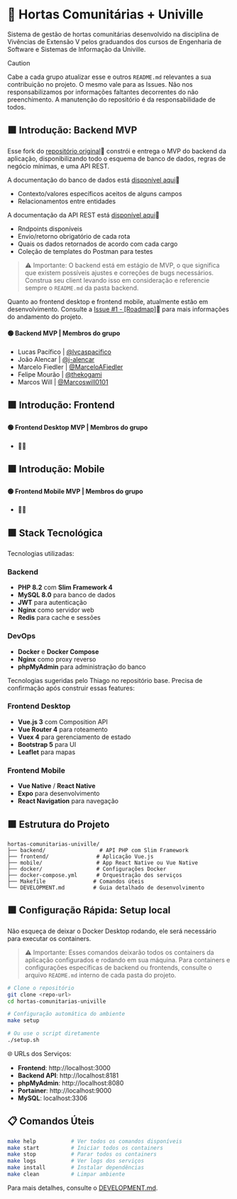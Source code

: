 # 🌱 Hortas Comunitárias + Univille

Sistema de gestão de hortas comunitárias desenvolvido na disciplina de Vivências de Extensão V pelos graduandos dos cursos de Engenharia de Software e Sistemas de Informação da Univille.

> [!CAUTION]
> Cabe a cada grupo atualizar esse e outros `README.md` relevantes a sua contribuição no projeto. O mesmo vale para as Issues. Não nos responsabilizamos por informações faltantes decorrentes do não preenchimento. A manutenção do repositório é da responsabilidade de todos.

## 🟩 Introdução: Backend MVP

Esse fork do [repositório original](https://github.com/thiagohome2/hortas-comunitarias-univille)🔗 constrói e entrega o MVP do backend da aplicação, disponibilizando todo o esquema de banco de dados, regras de negócio mínimas, e uma API REST.

A documentação do banco de dados está [disponível aqui](https://github.com/lvcaspacifico/hortas-comunitarias-univille/blob/main/docs/db/README.md)🔗
+ Contexto/valores específicos aceitos de alguns campos
+ Relacionamentos entre entidades

A documentação da API REST está [disponível aqui](https://github.com/lvcaspacifico/hortas-comunitarias-univille/blob/main/docs/api/README.md)🔗
+ Rndpoints disponíveis
+ Envio/retorno obrigatório de cada rota
+ Quais os dados retornados de acordo com cada cargo
+ Coleção de templates do Postman para testes

> ⚠️ Importante: O backend está em estágio de MVP, o que significa que existem possíveis ajustes e correções de bugs necessários. Construa seu client levando isso em consideração e referencie sempre o `README.md` da pasta backend.

Quanto ao frontend desktop e frontend mobile, atualmente estão em desenvolvimento. Consulte a [Issue #1 - [Roadmap]](https://github.com/lvcaspacifico/hortas-comunitarias-univille/issues/1)🔗 para mais informações do andamento do projeto.
    
#### 🟢 Backend MVP | Membros do grupo

- Lucas Pacífico | [@lvcaspacifico](https://github.com/lvcaspacifico)
- João Alencar | [@j-alencar](https://github.com/j-alencar)
- Marcelo Fiedler | [@MarceloAFiedler](https://github.com/MarceloAFiedler)
- Felipe Mourão | [@thekogami](https://github.com/thekogami)
- Marcos Will | [@Marcoswill0101](https://github.com/Marcoswill0101)

## 🟩 Introdução: Frontend 

#### 🟢 Frontend Desktop MVP | Membros do grupo

- ⛓️‍💥

## 🟩 Introdução: Mobile

#### 🟢 Frontend Mobile MVP | Membros do grupo

- ⛓️‍💥

## 🟩 Stack Tecnológica

Tecnologias utilizadas:

### Backend
- **PHP 8.2** com **Slim Framework 4**
- **MySQL 8.0** para banco de dados
- **JWT** para autenticação
- **Nginx** como servidor web
- **Redis** para cache e sessões

### DevOps
- **Docker** e **Docker Compose**
- **Nginx** como proxy reverso
- **phpMyAdmin** para administração do banco

Tecnologias sugeridas pelo Thiago no repositório base. Precisa de confirmação após construir essas features:

### Frontend Desktop
- **Vue.js 3** com Composition API
- **Vue Router 4** para roteamento
- **Vuex 4** para gerenciamento de estado
- **Bootstrap 5** para UI
- **Leaflet** para mapas

### Frontend Mobile
- **Vue Native** / **React Native**
- **Expo** para desenvolvimento
- **React Navigation** para navegação

## 🟩 Estrutura do Projeto

```
hortas-comunitarias-univille/
├── backend/                 # API PHP com Slim Framework
├── frontend/               # Aplicação Vue.js
├── mobile/                 # App React Native ou Vue Native
├── docker/                 # Configurações Docker
├── docker-compose.yml      # Orquestração dos serviços
├── Makefile               # Comandos úteis
└── DEVELOPMENT.md         # Guia detalhado de desenvolvimento
```

## 🟩 Configuração Rápida: Setup local

Não esqueça de deixar o Docker Desktop rodando, ele será necessário para executar os containers.

> ⚠️ Importante: Esses comandos deixarão todos os containers da aplicação configurados e rodando em sua máquina. Para containers e configurações específicas de backend ou frontends, consulte o arquivo `README.md` interno de cada pasta do projeto.

```bash
# Clone o repositório
git clone <repo-url>
cd hortas-comunitarias-univille

# Configuração automática do ambiente
make setup

# Ou use o script diretamente
./setup.sh
```

🌐 URLs dos Serviços:

- **Frontend**: http://localhost:3000
- **Backend API**: http://localhost:8181
- **phpMyAdmin**: http://localhost:8080
- **Portainer**: http://localhost:9000
- **MySQL**: localhost:3306

## 📋 Comandos Úteis

```bash
make help           # Ver todos os comandos disponíveis
make start          # Iniciar todos os containers
make stop           # Parar todos os containers
make logs           # Ver logs dos serviços
make install        # Instalar dependências
make clean          # Limpar ambiente
```

Para mais detalhes, consulte o [DEVELOPMENT.md](DEVELOPMENT.md).
